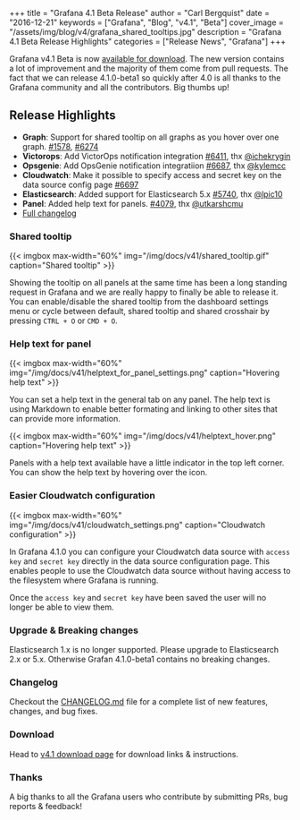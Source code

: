 +++
title = "Grafana 4.1 Beta Release"
author = "Carl Bergquist"
date = "2016-12-21"
keywords = ["Grafana", "Blog", "v4.1", "Beta"]
cover_image = "/assets/img/blog/v4/grafana_shared_tooltips.jpg"
description = "Grafana 4.1 Beta Release Highlights"
categories = ["Release News", "Grafana"]
+++

Grafana v4.1 Beta is now [available for download](/download/4_1_0/).
The new version contains a lot of improvement and the majority of them come from pull requests.
The fact that we can release 4.1.0-beta1 so quickly after 4.0 is all thanks to the Grafana community and all the contributors.
Big thumbs up!

## Release Highlights
- **Graph**: Support for shared tooltip on all graphs as you hover over one graph. [#1578](https://github.com/grafana/grafana/pull/1578), [#6274](https://github.com/grafana/grafana/pull/6274)
- **Victorops**: Add VictorOps notification integration [#6411](https://github.com/grafana/grafana/issues/6411), thx [@ichekrygin](https://github.com/ichekrygin)
- **Opsgenie**: Add OpsGenie notification integratiion [#6687](https://github.com/grafana/grafana/issues/6687), thx [@kylemcc](https://github.com/kylemcc)
- **Cloudwatch**: Make it possible to specify access and secret key on the data source config page [#6697](https://github.com/grafana/grafana/issues/6697)
- **Elasticsearch**: Added support for Elasticsearch 5.x [#5740](https://github.com/grafana/grafana/issues/5740), thx [@lpic10](https://github.com/lpic10)
- **Panel**: Added help text for panels. [#4079](https://github.com/grafana/grafana/issues/4079), thx [@utkarshcmu](https://github.com/utkarshcmu)
- [Full changelog](https://github.com/grafana/grafana/blob/master/CHANGELOG.md)

### Shared tooltip

{{< imgbox max-width="60%" img="/img/docs/v41/shared_tooltip.gif" caption="Shared tooltip" >}}

Showing the tooltip on all panels at the same time has been a long standing request in Grafana and we are really happy to finally be able to release it.
You can enable/disable the shared tooltip from the dashboard settings menu or cycle between default, shared tooltip and shared crosshair by pressing `CTRL + O` or `CMD + O`.

<div class="clearfix"></div>

### Help text for panel

{{< imgbox max-width="60%" img="/img/docs/v41/helptext_for_panel_settings.png" caption="Hovering help text" >}}

You can set a help text in the general tab on any panel. The help text is using Markdown to enable better formating and linking to other sites that can provide more information.

<div class="clearfix"></div>

{{< imgbox max-width="60%" img="/img/docs/v41/helptext_hover.png" caption="Hovering help text" >}}

Panels with a help text available have a little indicator in the top left corner. You can show the help text by hovering over the icon.
<div class="clearfix"></div>


### Easier Cloudwatch configuration

{{< imgbox max-width="60%" img="/img/docs/v41/cloudwatch_settings.png" caption="Cloudwatch configuration" >}}

In Grafana 4.1.0 you can configure your Cloudwatch data source with `access key` and `secret key` directly in the data source configuration page.
This enables people to use the Cloudwatch data source without having access to the filesystem where Grafana is running.

Once the `access key` and `secret key` have been saved the user will no longer be able to view them.
<div class="clearfix"></div>

### Upgrade & Breaking changes

Elasticsearch 1.x is no longer supported. Please upgrade to Elasticsearch 2.x or 5.x. Otherwise Grafan 4.1.0-beta1 contains no breaking changes.

### Changelog

Checkout the [CHANGELOG.md](https://github.com/grafana/grafana/blob/master/CHANGELOG.md) file for a complete list
of new features, changes, and bug fixes.

### Download

Head to [v4.1 download page](/download/4_1_0/) for download links & instructions.

### Thanks

A big thanks to all the Grafana users who contribute by submitting PRs, bug reports & feedback!
